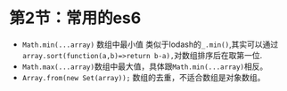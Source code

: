 # 第2节：常用的es6

- `Math.min(...array)` 数组中最小值 类似于lodash的`_.min()`,其实可以通过`array.sort(function(a,b)=>return b-a),`对数组排序后在取第一位.
- `Math.max(...array)`数组中最大值，具体跟`Math.min(...array)`相反。
- `Array.from(new Set(array));` 数组的去重，不适合数组是对象数组。